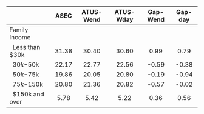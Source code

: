 
|                      |         ASEC |    ATUS-Wend |    ATUS-Wday |     Gap-Wend |      Gap-day |
| -------------------- | :----------: | :----------: | :----------: | :----------: | :----------: |
| Family Income        |              |              |              |              |              |
| &nbsp;&nbsp;Less than $30k |        31.38 |        30.40 |        30.60 |         0.99 |         0.79 |
| &nbsp;&nbsp;$30k-$50k |        22.17 |        22.77 |        22.56 |        -0.59 |        -0.38 |
| &nbsp;&nbsp;$50k-$75k |        19.86 |        20.05 |        20.80 |        -0.19 |        -0.94 |
| &nbsp;&nbsp;$75k-$150k |        20.80 |        21.36 |        20.82 |        -0.57 |        -0.02 |
| &nbsp;&nbsp;$150k and over |         5.78 |         5.42 |         5.22 |         0.36 |         0.56 |

